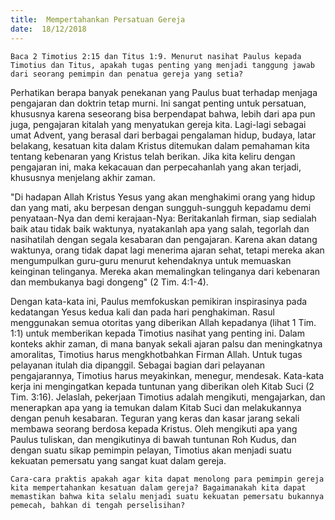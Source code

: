 ```yaml
---
title:  Mempertahankan Persatuan Gereja
date:  18/12/2018
---
```


`Baca 2 Timotius 2:15 dan Titus 1:9. Menurut nasihat Paulus kepada Timotius dan Titus, apakah tugas penting yang menjadi tanggung jawab dari seorang pemimpin dan penatua gereja yang setia?`

Perhatikan berapa banyak penekanan yang Paulus buat terhadap menjaga pengajaran dan doktrin tetap murni. Ini sangat penting untuk persatuan, khususnya karena seseorang bisa berpendapat bahwa, lebih dari apa pun juga, pengajaran kitalah yang menyatukan gereja kita. Lagi-lagi sebagai umat Advent, yang berasal dari berbagai pengalaman hidup, budaya, latar belakang, kesatuan kita dalam Kristus ditemukan dalam pemahaman kita tentang kebenaran yang Kristus telah berikan. Jika kita keliru dengan pengajaran ini, maka kekacauan dan perpecahanlah yang akan terjadi, khususnya menjelang akhir zaman.

"Di hadapan Allah Kristus Yesus yang akan menghakimi orang yang hidup dan yang mati, aku berpesan dengan sungguh-sungguh kepadamu demi penyataan-Nya dan demi kerajaan-Nya: Beritakanlah firman, siap sedialah baik atau tidak baik waktunya, nyatakanlah apa yang salah, tegorlah dan nasihatilah dengan segala kesabaran dan pengajaran. Karena akan datang waktunya, orang tidak dapat lagi menerima ajaran sehat, tetapi mereka akan mengumpulkan guru-guru menurut kehendaknya untuk memuaskan keinginan telinganya. Mereka akan memalingkan telinganya dari kebenaran dan membukanya bagi dongeng" (2 Tim. 4:1-4).

Dengan kata-kata ini, Paulus memfokuskan pemikiran inspirasinya pada kedatangan Yesus kedua kali dan pada hari penghakiman. Rasul menggunakan semua otoritas yang diberikan Allah kepadanya (lihat 1 Tim. 1:1) untuk memberikan kepada Timotius nasihat yang penting ini. Dalam konteks akhir zaman, di mana banyak sekali ajaran palsu dan meningkatnya amoralitas, Timotius harus mengkhotbahkan Firman Allah. Untuk tugas pelayanan itulah dia dipanggil. Sebagai bagian dari pelayanan pengajarannya, Timotius harus meyakinkan, menegur, mendesak. Kata-kata kerja ini mengingatkan kepada tuntunan yang diberikan oleh Kitab Suci (2 Tim. 3:16). Jelaslah, pekerjaan Timotius adalah mengikuti, mengajarkan, dan menerapkan apa yang ia temukan dalam Kitab Suci dan melakukannya dengan penuh kesabaran. Teguran yang keras dan kasar jarang sekali membawa seorang berdosa kepada Kristus. Oleh mengikuti apa yang Paulus tuliskan, dan mengikutinya di bawah tuntunan Roh Kudus, dan dengan suatu sikap pemimpin pelayan, Timotius akan menjadi suatu kekuatan pemersatu yang sangat kuat dalam gereja.

`Cara-cara praktis apakah agar kita dapat menolong para pemimpin gereja kita mempertahankan kesatuan dalam gereja? Bagaimanakah kita dapat memastikan bahwa kita selalu menjadi suatu kekuatan pemersatu bukannya pemecah, bahkan di tengah perselisihan?`